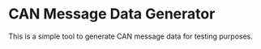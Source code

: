 # CAN Message Data Generator

This is a simple tool to generate CAN message data for testing purposes.
